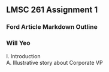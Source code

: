 ## LMSC 261 Assignment 1
### Ford Article Markdown Outline
### Will Yeo  

I. Introduction  
  A. Illustrative story about Corporate VP   
